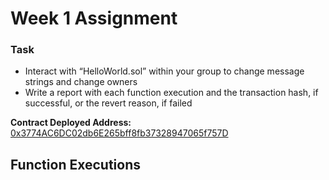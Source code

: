 # Week 1 Assignment

### Task
- Interact with “HelloWorld.sol” within your group to change message strings and change owners
- Write a report with each function execution and the transaction hash, if successful, or the revert reason, if failed

**Contract Deployed Address:** [0x3774AC6DC02db6E265bff8fb37328947065f757D](https://goerli.etherscan.io/address/0x3774ac6dc02db6e265bff8fb37328947065f757d)

## Function Executions
